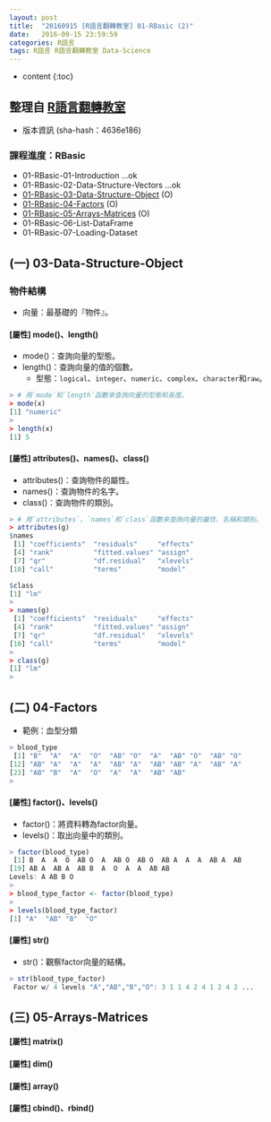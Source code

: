 ```yaml
---
layout: post
title:  "20160915 [R語言翻轉教室] 01-RBasic (2)"
date:   2016-09-15 23:59:59
categories: R語言
tags: R語言 R語言翻轉教室 Data-Science
---
```


* content
{:toc}


## 整理自 [R語言翻轉教室](http://datascienceandr.org/)
* 版本資訊 (sha-hash：4636e186)

### 課程進度：RBasic
* 01-RBasic-01-Introduction ...ok
* 01-RBasic-02-Data-Structure-Vectors ...ok
* [01-RBasic-03-Data-Structure-Object](http://datascienceandr.org/note/01-RBasic-03-Data-Structure-Object.html) (O)
* [01-RBasic-04-Factors](http://datascienceandr.org/note/01-RBasic-04-Factors.html) (O)
* [01-RBasic-05-Arrays-Matrices](http://datascienceandr.org/note/01-RBasic-05-Arrays-Matrices.html) (O)
* 01-RBasic-06-List-DataFrame
* 01-RBasic-07-Loading-Dataset




## (一) 03-Data-Structure-Object

### 物件結構
* 向量：最基礎的『物件』。

#### [屬性] mode()、length()
* mode()：查詢向量的型態。
* length()：查詢向量的值的個數。
	* 型態：`logical`、`integer`、`numeric`、`complex`、`character`和`raw`。

```r
> # 用`mode`和`length`函數來查詢向量的型態和長度。
> mode(x)
[1] "numeric"
>
> length(x)
[1] 5
```


#### [屬性] attributes()、names()、class()
* attributes()：查詢物件的屬性。
* names()：查詢物件的名字。
* class()：查詢物件的類別。

```r
> # 用`attributes`、`names`和`class`函數來查詢向量的屬性、名稱和類別。
> attributes(g)
$names
 [1] "coefficients"  "residuals"     "effects"      
 [4] "rank"          "fitted.values" "assign"       
 [7] "qr"            "df.residual"   "xlevels"      
[10] "call"          "terms"         "model"        

$class
[1] "lm"
>
> names(g)
 [1] "coefficients"  "residuals"     "effects"      
 [4] "rank"          "fitted.values" "assign"       
 [7] "qr"            "df.residual"   "xlevels"      
[10] "call"          "terms"         "model"        
> 
> class(g)
[1] "lm"
> 
```




## (二) 04-Factors
* 範例：血型分類

```r
> blood_type
 [1] "B"  "A"  "A"  "O"  "AB" "O"  "A"  "AB" "O"  "AB" "O" 
[12] "AB" "A"  "A"  "A"  "AB" "A"  "AB" "AB" "A"  "AB" "A" 
[23] "AB" "B"  "A"  "O"  "A"  "A"  "AB" "AB"
>
```

#### [屬性] factor()、levels()
* factor()：將資料轉為factor向量。
* levels()：取出向量中的類別。

```r
> factor(blood_type)
 [1] B  A  A  O  AB O  A  AB O  AB O  AB A  A  A  AB A  AB
[19] AB A  AB A  AB B  A  O  A  A  AB AB
Levels: A AB B O
>
> blood_type_factor <- factor(blood_type)
>
> levels(blood_type_factor)
[1] "A"  "AB" "B"  "O"
```


#### [屬性] str()
* str()：觀察factor向量的結構。

```r
> str(blood_type_factor)
 Factor w/ 4 levels "A","AB","B","O": 3 1 1 4 2 4 1 2 4 2 ...
```




## (三) 05-Arrays-Matrices
#### [屬性] matrix()


#### [屬性] dim()



#### [屬性] array()


#### [屬性] cbind()、rbind()



